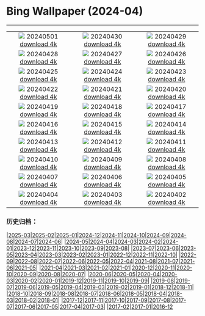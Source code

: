 # Bing Wallpaper (2024-04)
**************
| | | |
| :----: | :----: | :----: |
| ![](https://www.bing.com/th?id=OHR.NienhagenMecklenburg_DE-DE3604963569_1920x1080.jpg) 20240501 [download 4k](https://www.bing.com/th?id=OHR.NienhagenMecklenburg_DE-DE3604963569_UHD.jpg) | ![](https://www.bing.com/th?id=OHR.CheetahRain_DE-DE3160302306_1920x1080.jpg) 20240430 [download 4k](https://www.bing.com/th?id=OHR.CheetahRain_DE-DE3160302306_UHD.jpg) | ![](https://www.bing.com/th?id=OHR.TulouFujian_DE-DE2936952275_1920x1080.jpg) 20240429 [download 4k](https://www.bing.com/th?id=OHR.TulouFujian_DE-DE2936952275_UHD.jpg) |
| ![](https://www.bing.com/th?id=OHR.GuadalupeTexas_DE-DE2699373436_1920x1080.jpg) 20240428 [download 4k](https://www.bing.com/th?id=OHR.GuadalupeTexas_DE-DE2699373436_UHD.jpg) | ![](https://www.bing.com/th?id=OHR.LeucisticHummingbird_DE-DE2322778119_1920x1080.jpg) 20240427 [download 4k](https://www.bing.com/th?id=OHR.LeucisticHummingbird_DE-DE2322778119_UHD.jpg) | ![](https://www.bing.com/th?id=OHR.PenguinDirections_DE-DE2082660344_1920x1080.jpg) 20240426 [download 4k](https://www.bing.com/th?id=OHR.PenguinDirections_DE-DE2082660344_UHD.jpg) |
| ![](https://www.bing.com/th?id=OHR.KalalochTree_DE-DE1811180664_1920x1080.jpg) 20240425 [download 4k](https://www.bing.com/th?id=OHR.KalalochTree_DE-DE1811180664_UHD.jpg) | ![](https://www.bing.com/th?id=OHR.TrilliumOntario_DE-DE6034423661_1920x1080.jpg) 20240424 [download 4k](https://www.bing.com/th?id=OHR.TrilliumOntario_DE-DE6034423661_UHD.jpg) | ![](https://www.bing.com/th?id=OHR.TrinityDublin_DE-DE4235141840_1920x1080.jpg) 20240423 [download 4k](https://www.bing.com/th?id=OHR.TrinityDublin_DE-DE4235141840_UHD.jpg) |
| ![](https://www.bing.com/th?id=OHR.EarthDayTurtle_DE-DE6584075378_1920x1080.jpg) 20240422 [download 4k](https://www.bing.com/th?id=OHR.EarthDayTurtle_DE-DE6584075378_UHD.jpg) | ![](https://www.bing.com/th?id=OHR.CologneFlowerBed_DE-DE3966467653_1920x1080.jpg) 20240421 [download 4k](https://www.bing.com/th?id=OHR.CologneFlowerBed_DE-DE3966467653_UHD.jpg) | ![](https://www.bing.com/th?id=OHR.YellowstoneGeyser_DE-DE4718129608_1920x1080.jpg) 20240420 [download 4k](https://www.bing.com/th?id=OHR.YellowstoneGeyser_DE-DE4718129608_UHD.jpg) |
| ![](https://www.bing.com/th?id=OHR.OrkneyStones_DE-DE4276550885_1920x1080.jpg) 20240419 [download 4k](https://www.bing.com/th?id=OHR.OrkneyStones_DE-DE4276550885_UHD.jpg) | ![](https://www.bing.com/th?id=OHR.AvilaSpain_DE-DE5639007447_1920x1080.jpg) 20240418 [download 4k](https://www.bing.com/th?id=OHR.AvilaSpain_DE-DE5639007447_UHD.jpg) | ![](https://www.bing.com/th?id=OHR.SpringCub_DE-DE5388419505_1920x1080.jpg) 20240417 [download 4k](https://www.bing.com/th?id=OHR.SpringCub_DE-DE5388419505_UHD.jpg) |
| ![](https://www.bing.com/th?id=OHR.UnionSquareNYC_DE-DE5106138170_1920x1080.jpg) 20240416 [download 4k](https://www.bing.com/th?id=OHR.UnionSquareNYC_DE-DE5106138170_UHD.jpg) | ![](https://www.bing.com/th?id=OHR.RedBallBelgium_DE-DE7374714252_1920x1080.jpg) 20240415 [download 4k](https://www.bing.com/th?id=OHR.RedBallBelgium_DE-DE7374714252_UHD.jpg) | ![](https://www.bing.com/th?id=OHR.WeenerPrimroses_DE-DE5775502209_1920x1080.jpg) 20240414 [download 4k](https://www.bing.com/th?id=OHR.WeenerPrimroses_DE-DE5775502209_UHD.jpg) |
| ![](https://www.bing.com/th?id=OHR.SpringApple_DE-DE5480839920_1920x1080.jpg) 20240413 [download 4k](https://www.bing.com/th?id=OHR.SpringApple_DE-DE5480839920_UHD.jpg) | ![](https://www.bing.com/th?id=OHR.SunsetArchesNP_DE-DE3760698211_1920x1080.jpg) 20240412 [download 4k](https://www.bing.com/th?id=OHR.SunsetArchesNP_DE-DE3760698211_UHD.jpg) | ![](https://www.bing.com/th?id=OHR.DragonWaterfall_DE-DE4647448695_1920x1080.jpg) 20240411 [download 4k](https://www.bing.com/th?id=OHR.DragonWaterfall_DE-DE4647448695_UHD.jpg) |
| ![](https://www.bing.com/th?id=OHR.OwlSiblings_DE-DE4556808000_1920x1080.jpg) 20240410 [download 4k](https://www.bing.com/th?id=OHR.OwlSiblings_DE-DE4556808000_UHD.jpg) | ![](https://www.bing.com/th?id=OHR.SkagitValleyTulips_DE-DE4476556053_1920x1080.jpg) 20240409 [download 4k](https://www.bing.com/th?id=OHR.SkagitValleyTulips_DE-DE4476556053_UHD.jpg) | ![](https://www.bing.com/th?id=OHR.HedgehogMeadow_DE-DE4306396811_1920x1080.jpg) 20240408 [download 4k](https://www.bing.com/th?id=OHR.HedgehogMeadow_DE-DE4306396811_UHD.jpg) |
| ![](https://www.bing.com/th?id=OHR.BeaverDenali_DE-DE4088011437_1920x1080.jpg) 20240407 [download 4k](https://www.bing.com/th?id=OHR.BeaverDenali_DE-DE4088011437_UHD.jpg) | ![](https://www.bing.com/th?id=OHR.JapanHimeji_DE-DE3876117869_1920x1080.jpg) 20240406 [download 4k](https://www.bing.com/th?id=OHR.JapanHimeji_DE-DE3876117869_UHD.jpg) | ![](https://www.bing.com/th?id=OHR.BahamasSpace_DE-DE5829125320_1920x1080.jpg) 20240405 [download 4k](https://www.bing.com/th?id=OHR.BahamasSpace_DE-DE5829125320_UHD.jpg) |
| ![](https://www.bing.com/th?id=OHR.AntelopeBotswana_DE-DE6866899384_1920x1080.jpg) 20240404 [download 4k](https://www.bing.com/th?id=OHR.AntelopeBotswana_DE-DE6866899384_UHD.jpg) | ![](https://www.bing.com/th?id=OHR.KyrgyzstanRainbow_DE-DE6804066855_1920x1080.jpg) 20240403 [download 4k](https://www.bing.com/th?id=OHR.KyrgyzstanRainbow_DE-DE6804066855_UHD.jpg) | ![](https://www.bing.com/th?id=OHR.JutlandSpring_DE-DE6705207300_1920x1080.jpg) 20240402 [download 4k](https://www.bing.com/th?id=OHR.JutlandSpring_DE-DE6705207300_UHD.jpg) |

### 历史归档：

|[2025-03](bing/2025-03/2025-03.md)|[2025-02](bing/2025-02/2025-02.md)|[2025-01](bing/2025-01/2025-01.md)|[2024-12](bing/2024-12/2024-12.md)|[2024-11](bing/2024-11/2024-11.md)|[2024-10](bing/2024-10/2024-10.md)|[2024-09](bing/2024-09/2024-09.md)|[2024-08](bing/2024-08/2024-08.md)|[2024-07](bing/2024-07/2024-07.md)|[2024-06](bing/2024-06/2024-06.md)|
|[2024-05](bing/2024-05/2024-05.md)|[2024-04](bing/2024-04/2024-04.md)|[2024-03](bing/2024-03/2024-03.md)|[2024-02](bing/2024-02/2024-02.md)|[2024-01](bing/2024-01/2024-01.md)|[2023-12](bing/2023-12/2023-12.md)|[2023-11](bing/2023-11/2023-11.md)|[2023-10](bing/2023-10/2023-10.md)|[2023-09](bing/2023-09/2023-09.md)|[2023-08](bing/2023-08/2023-08.md)|
|[2023-07](bing/2023-07/2023-07.md)|[2023-06](bing/2023-06/2023-06.md)|[2023-05](bing/2023-05/2023-05.md)|[2023-04](bing/2023-04/2023-04.md)|[2023-03](bing/2023-03/2023-03.md)|[2023-02](bing/2023-02/2023-02.md)|[2023-01](bing/2023-01/2023-01.md)|[2022-12](bing/2022-12/2022-12.md)|[2022-11](bing/2022-11/2022-11.md)|[2022-10](bing/2022-10/2022-10.md)|
|[2022-09](bing/2022-09/2022-09.md)|[2022-08](bing/2022-08/2022-08.md)|[2022-07](bing/2022-07/2022-07.md)|[2022-06](bing/2022-06/2022-06.md)|[2022-05](bing/2022-05/2022-05.md)|[2022-04](bing/2022-04/2022-04.md)|[2021-08](bing/2021-08/2021-08.md)|[2021-07](bing/2021-07/2021-07.md)|[2021-06](bing/2021-06/2021-06.md)|[2021-05](bing/2021-05/2021-05.md)|
|[2021-04](bing/2021-04/2021-04.md)|[2021-03](bing/2021-03/2021-03.md)|[2021-02](bing/2021-02/2021-02.md)|[2021-01](bing/2021-01/2021-01.md)|[2020-12](bing/2020-12/2020-12.md)|[2020-11](bing/2020-11/2020-11.md)|[2020-10](bing/2020-10/2020-10.md)|[2020-09](bing/2020-09/2020-09.md)|[2020-08](bing/2020-08/2020-08.md)|[2020-07](bing/2020-07/2020-07.md)|
|[2020-06](bing/2020-06/2020-06.md)|[2020-05](bing/2020-05/2020-05.md)|[2020-04](bing/2020-04/2020-04.md)|[2020-03](bing/2020-03/2020-03.md)|[2020-02](bing/2020-02/2020-02.md)|[2020-01](bing/2020-01/2020-01.md)|[2019-12](bing/2019-12/2019-12.md)|[2019-11](bing/2019-11/2019-11.md)|[2019-10](bing/2019-10/2019-10.md)|[2019-09](bing/2019-09/2019-09.md)|
|[2019-08](bing/2019-08/2019-08.md)|[2019-07](bing/2019-07/2019-07.md)|[2019-06](bing/2019-06/2019-06.md)|[2019-05](bing/2019-05/2019-05.md)|[2019-04](bing/2019-04/2019-04.md)|[2019-03](bing/2019-03/2019-03.md)|[2019-02](bing/2019-02/2019-02.md)|[2019-01](bing/2019-01/2019-01.md)|[2018-12](bing/2018-12/2018-12.md)|[2018-11](bing/2018-11/2018-11.md)|
|[2018-10](bing/2018-10/2018-10.md)|[2018-09](bing/2018-09/2018-09.md)|[2018-08](bing/2018-08/2018-08.md)|[2018-07](bing/2018-07/2018-07.md)|[2018-06](bing/2018-06/2018-06.md)|[2018-05](bing/2018-05/2018-05.md)|[2018-04](bing/2018-04/2018-04.md)|[2018-03](bing/2018-03/2018-03.md)|[2018-02](bing/2018-02/2018-02.md)|[2018-01](bing/2018-01/2018-01.md)|
|[2017-12](bing/2017-12/2017-12.md)|[2017-11](bing/2017-11/2017-11.md)|[2017-10](bing/2017-10/2017-10.md)|[2017-09](bing/2017-09/2017-09.md)|[2017-08](bing/2017-08/2017-08.md)|[2017-07](bing/2017-07/2017-07.md)|[2017-06](bing/2017-06/2017-06.md)|[2017-05](bing/2017-05/2017-05.md)|[2017-04](bing/2017-04/2017-04.md)|[2017-03](bing/2017-03/2017-03.md)|
|[2017-02](bing/2017-02/2017-02.md)|[2017-01](bing/2017-01/2017-01.md)|[2016-12](bing/2016-12/2016-12.md)